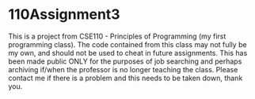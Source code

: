 # 110Assignment3
This is a project from CSE110 - Principles of Programming (my first programming class). The code contained from this class may not fully be my own, and should not be used to cheat in future assignments. This has been made public ONLY for the purposes of job searching and perhaps archiving if/when the professor is no longer teaching the class. Please contact me if there is a problem and this needs to be taken down, thank you.
